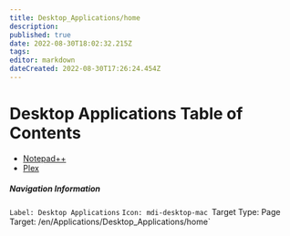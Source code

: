 ```yaml
---
title: Desktop_Applications/home
description: 
published: true
date: 2022-08-30T18:02:32.215Z
tags: 
editor: markdown
dateCreated: 2022-08-30T17:26:24.454Z
---
```


# Desktop Applications Table of Contents

- [Notepad++](https://wiki.commsnet.org/en/Desktop_Applications/notepadplusplus)
- [Plex]()



##### Navigation Information
`Label: Desktop Applications`
`Icon: mdi-desktop-mac
`Target Type: Page`
`Target: /en/Applications/Desktop_Applications/home`